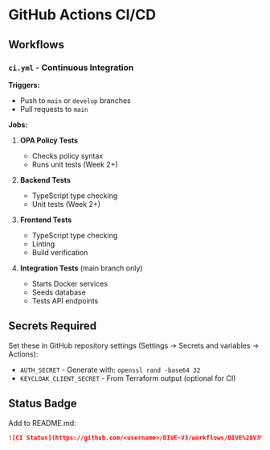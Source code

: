 # GitHub Actions CI/CD

## Workflows

### `ci.yml` - Continuous Integration

**Triggers:**
- Push to `main` or `develop` branches
- Pull requests to `main`

**Jobs:**
1. **OPA Policy Tests**
   - Checks policy syntax
   - Runs unit tests (Week 2+)

2. **Backend Tests**
   - TypeScript type checking
   - Unit tests (Week 2+)

3. **Frontend Tests**
   - TypeScript type checking
   - Linting
   - Build verification

4. **Integration Tests** (main branch only)
   - Starts Docker services
   - Seeds database
   - Tests API endpoints

## Secrets Required

Set these in GitHub repository settings (Settings → Secrets and variables → Actions):

- `AUTH_SECRET` - Generate with: `openssl rand -base64 32`
- `KEYCLOAK_CLIENT_SECRET` - From Terraform output (optional for CI)

## Status Badge

Add to README.md:

```markdown
![CI Status](https://github.com/<username>/DIVE-V3/workflows/DIVE%20V3%20CI%2FCD%20Pipeline/badge.svg)
```

